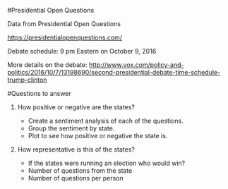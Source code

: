 #Presidential Open Questions

Data from Presidential Open Questions

https://presidentialopenquestions.com/

Debate schedule: 9 pm Eastern on October 9, 2016

More details on the debate: http://www.vox.com/policy-and-politics/2016/10/7/13198690/second-presidential-debate-time-schedule-trump-clinton

#Questions to answer

1. How positive or negative are the states?
    - Create a sentiment analysis of each of the questions.
    - Group the sentiment by state.
    - Plot to see how positive or negative the state is.

2. How representative is this of the states?
    - If the states were running an election who would win?
    - Number of questions from the state
    - Number of questions per person

